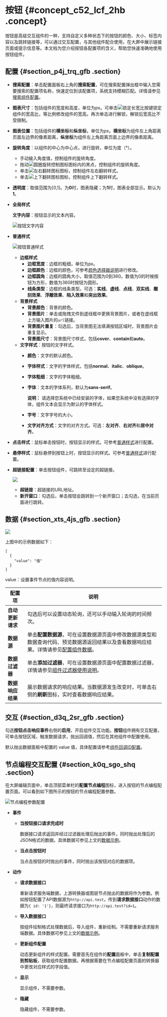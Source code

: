 # 按钮 {#concept_c52_lcf_2hb .concept}

按钮是高级交互组件的一种，支持自定义多种状态下的按钮的颜色、大小、标签内容以及跳转链接等，可以通过交互配置，与其他组件配合使用，在大屏中展示链接页面或提示信息等。本文档为您介绍按钮各配置项的含义，帮助您快速准确地使用按钮组件。

## 配置 {#section_p4j_trq_gfb .section}

-   **搜索配置**：单击配置面板右上角的**搜索配置**，可在搜索配置弹出框中输入您需要搜索的配置项名称，快速定位到该配置项，系统支持模糊匹配。详情请参见[搜索组件配置](../cn.zh-CN/管理组件/搜索组件配置.md#)。
-   **图表尺寸**：包括组件的宽度和高度，单位为px。可单击![锁定长宽比按键](http://static-aliyun-doc.oss-cn-hangzhou.aliyuncs.com/assets/img/21818/156473723453660_zh-CN.png)锁定组件的宽高比，等比例修改组件的宽高。再次单击进行解锁，解锁后宽高比不受限制。
-   **图表位置**：包括组件的**横坐标**和**纵坐标**，单位为px。**横坐标**为组件左上角距离页面左边界的像素距离，**纵坐标**为组件左上角距离页面上边界的像素距离。
-   **旋转角度**：以组件的中心为中心点，进行旋转，单位为度（°）。
    -   手动输入角度值，控制组件的旋转角度。
    -   拖动![圆圈旋转控制图标](http://static-aliyun-doc.oss-cn-hangzhou.aliyuncs.com/assets/img/21818/156473723453668_zh-CN.png)图标内的黑点，控制组件的旋转角度。
    -   单击![左右翻转图标](http://static-aliyun-doc.oss-cn-hangzhou.aliyuncs.com/assets/img/21818/156473723453669_zh-CN.png)图标，控制组件左右翻转样式。
    -   单击![上下翻转图标](http://static-aliyun-doc.oss-cn-hangzhou.aliyuncs.com/assets/img/21818/156473723553670_zh-CN.png)图标，控制组件上下翻转样式。
-   **透明度**：取值范围为\[0,1\]。为**0**时，图表隐藏；为**1**时，图表全部显示。默认为**1**。
-   **全局样式** 

    **文字内容**：按钮显示的文本内容。

    ![按钮文字内容](http://static-aliyun-doc.oss-cn-hangzhou.aliyuncs.com/assets/img/148030/156473723541561_zh-CN.png)

-   **普通样式**

    ![按钮普通样式](http://static-aliyun-doc.oss-cn-hangzhou.aliyuncs.com/assets/img/148030/156473723541562_zh-CN.png)

    -   **边框样式** 
        -   **边框宽度**：边框的粗细，单位为px。
        -   **边框颜色**：边框的颜色，可参考[颜色选择器说明](cn.zh-CN/组件指南/配置项说明.md#section_kdw_vj4_t2b)进行修改。
        -   **边框圆角**：边框的圆角大小，取值范围为0到360。数值为0的时候按钮为方形，数值为360时按钮为圆形。
        -   **线条类型**：边框的线条类型。可选：**实线**、**虚线**、**点线**、**双实线**、**雕刻效果**、**浮雕效果**、**陷入效果**和**突出效果**。
    -   **背景样式** 
        -   **背景颜色**：背景的颜色。
        -   **背景图片**：单击或拖拽文件到虚线框中更换背景图片，或者在虚线框上方输入图片的`url`链接。
        -   **背景图片重复**：勾选后，当背景图无法填满按钮区域时，背景图片会重复显示。
        -   **背景图尺寸**：背景图尺寸样式，包括**cover**、**contain**和**auto**。
    -   **文字样式**：按钮的文字样式。
        -   **颜色**：文字的默认颜色。
        -   **字体样式**：文字的字体样式，包括**normal**、**italic**、**oblique**。
        -   **字体粗细**：文字的字体粗细。
        -   **字体**：文本的字体系列，默认为**sans-serif**。

            **说明：** 请选择您系统中已经安装的字体，如果您系统中没有选择的字体，组件文本会显示为默认的字体样式。

        -   **字号**：文字字号的大小。
        -   **文字对齐方式**：文字的对齐方式。可选：**左对齐**、**右对齐**和**居中对齐**。
-   **点击样式**：鼠标单击按钮时，按钮显示的样式。可参考[普通样式](#putong)进行配置。
-   **悬停样式**：鼠标悬停到按钮上时，按钮显示的样式。可参考[普通样式](#putong)进行配置。
-   **超链接配置**：单击按钮组件，可跳转至设定的超链接。

    ![](http://static-aliyun-doc.oss-cn-hangzhou.aliyuncs.com/assets/img/148030/156473723541563_zh-CN.png)

    -   **超链接**：超链接的URL地址。
    -   **新开窗口**：勾选后，单击按钮会跳转到一个新开窗口；去勾选，在当前页面进行跳转。

## 数据 {#section_xts_4js_gfb .section}

![](http://static-aliyun-doc.oss-cn-hangzhou.aliyuncs.com/assets/img/148030/156473723541564_zh-CN.png)

上图中的示例数据如下：

``` {#codeblock_vo2_94t_hem}
[
  {
    "value": "值"
  }
]
```

value：设置事件节点的值内容说明。

|配置项|说明|
|---|--|
|**自动更新请求**|勾选后可以设置动态轮询，还可以手动输入轮询的时间频次。|
|**数据源**|单击**配置数据源**，可在设置数据源页面中修改数据源类型和数据查询代码、预览数据源返回结果以及查看数据响应结果。详情请参见[配置组件数据](../cn.zh-CN/管理组件/配置组件数据.md#)。|
|**数据过滤器**|单击**添加过滤器**，可在设置数据源页面中配置数据过滤器，详情请参见[组件过滤器使用说明](../cn.zh-CN/管理组件/组件数据过滤器使用说明/使用方法.md#)。|
|**数据响应结果**|展示数据请求的响应结果。当数据源发生改变时，可单击右侧的**刷新**图标，实时查看数据响应结果。|

## 交互 {#section_d3q_2sr_gfb .section}

勾选**按钮点击响应事件**右侧的**启用**，开启组件交互功能。**按钮**组件拥有交互配置，可单击按钮区域，触发数据请求，抛出回调值，然后在其他组件中配置使用。

默认抛出数据面板中配置的 value 值，具体配置请参考[组件回调ID配置](../cn.zh-CN/进阶技巧/配置数字翻牌器组件的回调ID.md#)。

## 节点编程交互配置 {#section_k0q_sgo_shq .section}

在大屏编辑页面中，单击顶部菜单栏的**配置节点编程**图标，进入按钮的节点编程配置页面。可以看到如下图所示的按钮的节点编程配置参数。

![节点编程参数配置](http://static-aliyun-doc.oss-cn-hangzhou.aliyuncs.com/assets/img/148030/156473723551049_zh-CN.jpg)

-   **事件** 
    -   **当按钮接口请求完成时** 

        数据接口请求返回并经过过滤器处理后抛出的事件，同时抛出处理后的JSON格式的数据。具体数据可参见上文的[数据示例](#)。

    -   **当点击按钮时** 

        当点击按钮的时抛出的事件，同时抛出该按钮对应的数据项。

-   **动作** 
    -   **请求数据接口** 

        重新请求服务端数据，上游转换器或图层节点抛出的数据将作为参数。例如按钮配置了API数据源为`http://api.test`，传到**请求数据接口**动作的数据为`{ id: '1'}`，则最终请求接口为`http://api.test?id=1`。

    -   **导入数据接口** 

        按组件绘制格式处理数据后，导入组件，重新绘制。不需要重新请求服务端数据。具体数据可参见上文的[数据示例](#)。

    -   **更新组件配置** 

        动态更新组件的样式配置。需要首先在组件的**配置**面板中，单击**复制配置到剪贴板**，获取组件配置数据。再根据需要在节点编程配置页面的转换器中更改对应样式的字段值。

    -   **显示** 

        显示组件，不需要参数。

    -   **隐藏** 

        隐藏组件，不需要参数。


